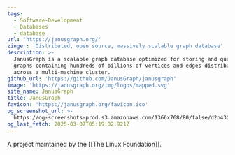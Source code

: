 ```yaml
---
tags:
  - Software-Development
  - Databases
  - database
url: 'https://janusgraph.org/'
zinger: 'Distributed, open source, massively scalable graph database'
description: >-
  JanusGraph is a scalable graph database optimized for storing and querying
  graphs containing hundreds of billions of vertices and edges distributed
  across a multi-machine cluster.
github_url: 'https://github.com/JanusGraph/janusgraph'
image: 'https://janusgraph.org/img/logos/mapped.svg'
site_name: JanusGraph
title: JanusGraph
favicon: 'https://janusgraph.org/favicon.ico'
og_screenshot_url: >-
  https://og-screenshots-prod.s3.amazonaws.com/1366x768/80/false/d2b430b021c17329b18a2a0d48a76ea83a5bf500b064584a861de64d56d1c73b.jpeg
og_last_fetch: 2025-03-07T05:19:02.921Z
---
```

A project maintained by the [[The Linux Foundation]]. 



